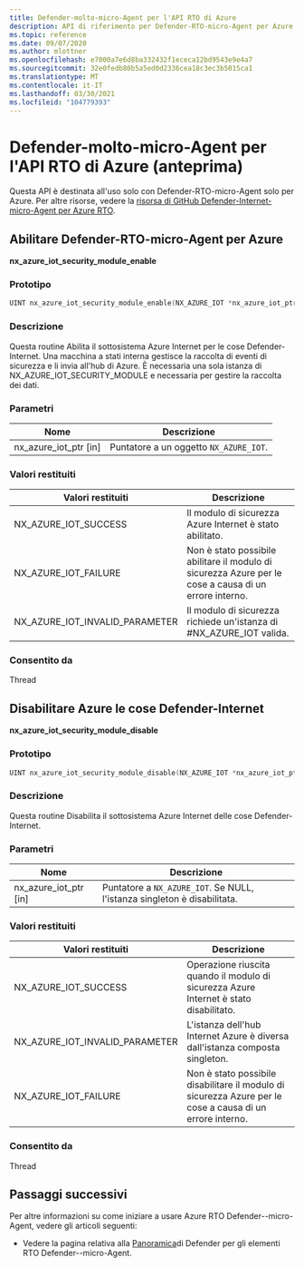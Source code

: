 ```yaml
---
title: Defender-molto-micro-Agent per l'API RTO di Azure
description: API di riferimento per Defender-RTO-micro-Agent per Azure.
ms.topic: reference
ms.date: 09/07/2020
ms.author: mlottner
ms.openlocfilehash: e7000a7e6d8ba332432f1ececa12bd9543e9e4a7
ms.sourcegitcommit: 32e0fedb80b5a5ed0d2336cea18c3ec3b5015ca1
ms.translationtype: MT
ms.contentlocale: it-IT
ms.lasthandoff: 03/30/2021
ms.locfileid: "104779393"
---
```

# <a name="defender-iot-micro-agent-for-azure-rtos-api-preview"></a>Defender-molto-micro-Agent per l'API RTO di Azure (anteprima)

Questa API è destinata all'uso solo con Defender-RTO-micro-Agent solo per Azure. Per altre risorse, vedere la [risorsa di GitHub Defender-Internet-micro-Agent per Azure RTO](https://github.com/azure-rtos/azure-iot-preview/releases). 

## <a name="enable-defender-iot-micro-agent-for-azure-rtos"></a>Abilitare Defender-RTO-micro-Agent per Azure

**nx_azure_iot_security_module_enable**

### <a name="prototype"></a>Prototipo

```c
UINT nx_azure_iot_security_module_enable(NX_AZURE_IOT *nx_azure_iot_ptr);
```

### <a name="description"></a>Descrizione

Questa routine Abilita il sottosistema Azure Internet per le cose Defender-Internet. Una macchina a stati interna gestisce la raccolta di eventi di sicurezza e li invia all'hub di Azure. È necessaria una sola istanza di NX_AZURE_IOT_SECURITY_MODULE e necessaria per gestire la raccolta dei dati.

### <a name="parameters"></a>Parametri

| Nome | Descrizione |
|---------|---------|
| nx_azure_iot_ptr [in]    | Puntatore a un oggetto `NX_AZURE_IOT`.  |

### <a name="return-values"></a>Valori restituiti

|Valori restituiti  |Descrizione |
|---------|---------|
|NX_AZURE_IOT_SUCCESS|   Il modulo di sicurezza Azure Internet è stato abilitato.     |
|NX_AZURE_IOT_FAILURE   |  Non è stato possibile abilitare il modulo di sicurezza Azure per le cose a causa di un errore interno.    |
|NX_AZURE_IOT_INVALID_PARAMETER   |  Il modulo di sicurezza richiede un'istanza di #NX_AZURE_IOT valida.      |

### <a name="allowed-from"></a>Consentito da

Thread

## <a name="disable-azure-iot-defender-iot-micro-agent"></a>Disabilitare Azure le cose Defender-Internet

**nx_azure_iot_security_module_disable**


### <a name="prototype"></a>Prototipo

```c
UINT nx_azure_iot_security_module_disable(NX_AZURE_IOT *nx_azure_iot_ptr);
```

### <a name="description"></a>Descrizione

Questa routine Disabilita il sottosistema Azure Internet delle cose Defender-Internet.

### <a name="parameters"></a>Parametri

| Nome | Descrizione |
|---------|---------|
| nx_azure_iot_ptr [in]    | Puntatore a `NX_AZURE_IOT`. Se NULL, l'istanza singleton è disabilitata. |

### <a name="return-values"></a>Valori restituiti

|Valori restituiti  |Descrizione |
|---------|---------|
|NX_AZURE_IOT_SUCCESS     |   Operazione riuscita quando il modulo di sicurezza Azure Internet è stato disabilitato.      |
|NX_AZURE_IOT_INVALID_PARAMETER   |  L'istanza dell'hub Internet Azure è diversa dall'istanza composta singleton.       |
|NX_AZURE_IOT_FAILURE    |  Non è stato possibile disabilitare il modulo di sicurezza Azure per le cose a causa di un errore interno.       |

### <a name="allowed-from"></a>Consentito da

Thread


## <a name="next-steps"></a>Passaggi successivi

Per altre informazioni su come iniziare a usare Azure RTO Defender--micro-Agent, vedere gli articoli seguenti:

- Vedere la pagina relativa alla [Panoramica](iot-security-azure-rtos.md)di Defender per gli elementi RTO Defender--micro-Agent.
